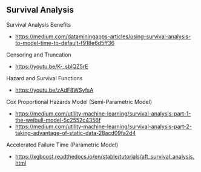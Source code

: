 ## Survival Analysis

Survival Analysis Benefits
- https://medium.com/dataminingapps-articles/using-survival-analysis-to-model-time-to-default-f918e6d5ff36

Censoring and Truncation
- https://youtu.be/K-_sblQZ5rE

Hazard and Survival Functions
- https://youtu.be/zAdF8WSyfsA

Cox Proportional Hazards Model (Semi-Parametric Model)
- https://medium.com/utility-machine-learning/survival-analysis-part-1-the-weibull-model-5c2552c4356f
- https://medium.com/utility-machine-learning/survival-analysis-part-2-taking-advantage-of-static-data-28acd09fa2d4

Accelerated Failure Time (Parametric Model)
- https://xgboost.readthedocs.io/en/stable/tutorials/aft_survival_analysis.html
